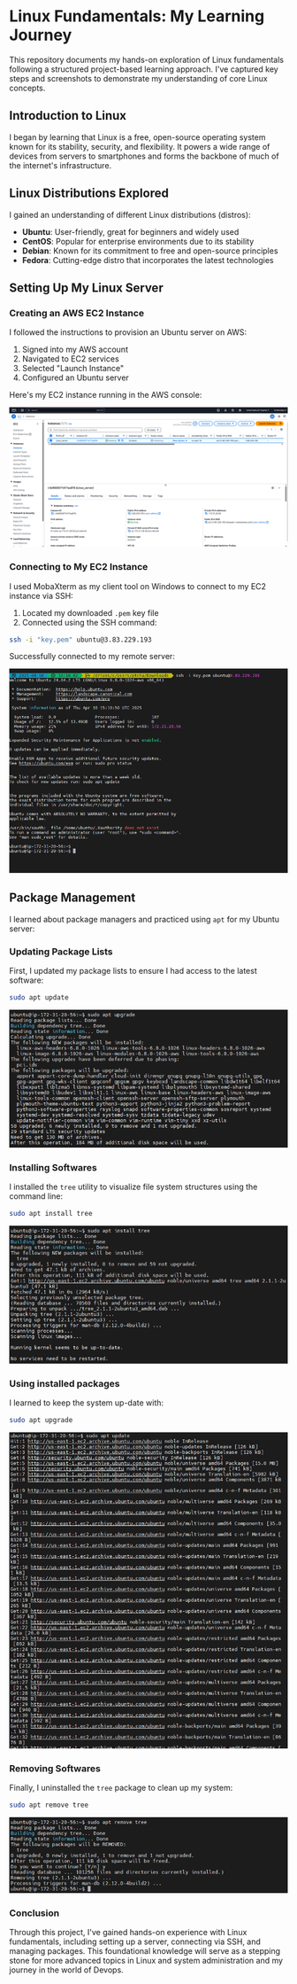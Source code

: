 # Linux Fundamentals: My Learning Journey

This repository documents my hands-on exploration of Linux fundamentals following a structured project-based learning approach. I've captured key steps and screenshots to demonstrate my understanding of core Linux concepts.

## Introduction to Linux

I began by learning that Linux is a free, open-source operating system known for its stability, security, and flexibility. It powers a wide range of devices from servers to smartphones and forms the backbone of much of the internet's infrastructure.

## Linux Distributions Explored

I gained an understanding of different Linux distributions (distros):
- **Ubuntu**: User-friendly, great for beginners and widely used
- **CentOS**: Popular for enterprise environments due to its stability
- **Debian**: Known for its commitment to free and open-source principles
- **Fedora**: Cutting-edge distro that incorporates the latest technologies

## Setting Up My Linux Server

### Creating an AWS EC2 Instance

I followed the instructions to provision an Ubuntu server on AWS:

1. Signed into my AWS account
2. Navigated to EC2 services
3. Selected "Launch Instance"
4. Configured an Ubuntu server

Here's my EC2 instance running in the AWS console:

![AWS EC2 Instance](screenshots/Lunch_an_instance3.png)

### Connecting to My EC2 Instance

I used MobaXterm as my client tool on Windows to connect to my EC2 instance via SSH:

1. Located my downloaded `.pem` key file
2. Connected using the SSH command:

 ```bash 
ssh -i "key.pem" ubuntu@3.83.229.193
```

Successfully connected to my remote server:

![Remote Server](screenshots/Suucesful_remote.png)


## Package Management

I learned about package managers and practiced using `apt` for my Ubuntu server:

### Updating Package Lists

First, I updated my package lists to ensure I had access to the latest software:

```bash
sudo apt update
```
![sudo apt update](screenshots/sudo_apt_update.png)

### Installing Softwares
I installed the `tree` utility to visualize file system structures using the command line: 
```bash
sudo apt install tree
```
![sudo apt install tree](screenshots/install_tree.png)

### Using installed packages
I learned to keep the system up-date with:
```bash
sudo apt upgrade
```
![sudo apt upgrade](screenshots/update_ubuntu.png)

### Removing Softwares
Finally, I uninstalled the `tree` package to clean up my system:

```bash
sudo apt remove tree
```
![sudo apt remove tree](screenshots/sudo_apt_remove_tree.png)

### Conclusion
Through this project, I've gained hands-on experience with Linux fundamentals, including setting up a server, connecting via SSH, and managing packages. This foundational knowledge will serve as a stepping stone for more advanced topics in Linux and system administration and my journey in the world of Devops.